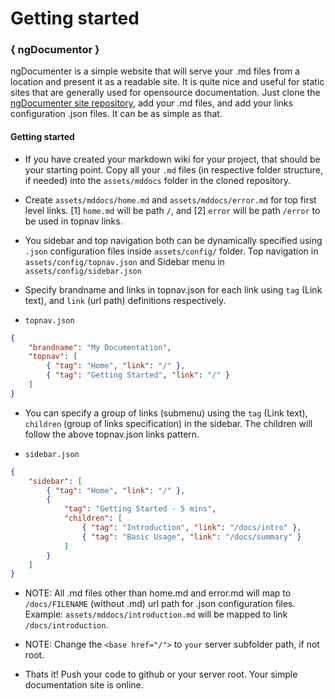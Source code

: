 # Getting started


### { ngDocumentor }
  
ngDocumenter is a simple website that will serve your .md files from a location and present it as a readable site. It is quite nice and useful for static sites that are generally used for opensource documentation. Just clone the [ngDocumenter site repository](https://github.com/ngDocumentor/ngDocumentor.github.io), add your .md files, and add your links configuration .json files. It can be as simple as that.


#### Getting started


* If you have created your markdown wiki for your project, that should be your starting point. Copy all your `.md` files (in respective folder structure, if needed) into the `assets/mddocs` folder in the cloned repository.


* Create `assets/mddocs/home.md` and `assets/mddocs/error.md` for top first level links. [1] `home.md` will be path `/`, and [2] `error` will be path `/error` to be used in topnav links.


* You sidebar and top navigation both can be dynamically specified using `.json` configuration files inside `assets/config/` folder. Top navigation in `assets/config/topnav.json` and Sidebar menu in `assets/config/sidebar.json`


* Specify brandname and links in topnav.json for each link using `tag` (Link text), and `link` (url path) definitions respectively.

* `topnav.json`

```json
{
    "brandname": "My Documentation",
    "topnav": [
        { "tag": "Home", "link": "/" },
        { "tag": "Getting Started", "link": "/" }
    ]
}
```


* You can specify a group of links (submenu) using the `tag` (Link text), `children` (group of links specification) in the sidebar. The children will follow the above topnav.json links pattern.


* `sidebar.json`

```json
{
    "sidebar": [
        { "tag": "Home", "link": "/" },
        {
            "tag": "Getting Started - 5 mins",
            "children": [
                { "tag": "Introduction", "link": "/docs/intro" },
                { "tag": "Basic Usage", "link": "/docs/summary" }
            ]
        }
    ]
}
```


* NOTE: All .md files other than home.md and error.md will map to `/docs/FILENAME` (without .md) url path for .json configuration files. Example: `assets/mddocs/introduction.md` will be mapped to link `/docs/introduction`.


* NOTE: Change the `<base href="/">` to `your` server subfolder path, if not root.


* Thats it! Push your code to github or your server root. Your simple documentation site is online.

